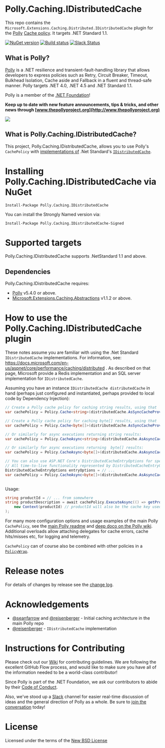 # Polly.Caching.IDistributedCache

This repo contains the `Microsoft.Extensions.Caching.Distributed.IDistributedCache` plugin for the [Polly](https://github.com/App-vNext/Polly) [Cache policy](https://github.com/App-vNext/Polly/wiki/Cache).  It targets .NET Standard 1.1.  

[![NuGet version](https://badge.fury.io/nu/Polly.Caching.IDistributedCache.svg)](https://badge.fury.io/nu/Polly.Caching.IDistributedCache) [![Build status](https://ci.appveyor.com/api/projects/status/pgd89nfdr9u4ig8m?svg=true)](https://ci.appveyor.com/project/joelhulen/polly-caching-IDistributedCache) [![Slack Status](http://www.pollytalk.org/badge.svg)](http://www.pollytalk.org)

## What is Polly?

[Polly](https://github.com/App-vNext/Polly) is a .NET resilience and transient-fault-handling library that allows developers to express policies such as Retry, Circuit Breaker, Timeout, Bulkhead Isolation, Cache aside and Fallback in a fluent and thread-safe manner. Polly targets .NET 4.0, .NET 4.5 and .NET Standard 1.1. 

Polly is a member of the [.NET Foundation](https://www.dotnetfoundation.org/about)!

**Keep up to date with new feature announcements, tips & tricks, and other news through [www.thepollyproject.org](http://www.thepollyproject.org)**

![](https://raw.github.com/App-vNext/Polly/master/Polly-Logo.png)

## What is Polly.Caching.IDistributedCache?

This project, Polly.Caching.IDistributedCache, allows you to use Polly's `CachePolicy` with [implementations of](https://docs.microsoft.com/en-us/aspnet/core/performance/caching/distributed) .Net Standard's [`IDistributedCache`](https://docs.microsoft.com/en-us/dotnet/api/microsoft.extensions.caching.distributed.idistributedcache). 

# Installing Polly.Caching.IDistributedCache via NuGet

    Install-Package Polly.Caching.IDistributedCache

You can install the Strongly Named version via: 

    Install-Package Polly.Caching.IDistributedCache-Signed

# Supported targets

Polly.Caching.IDistributedCache supports .NetStandard 1.1 and above.

## Dependencies

Polly.Caching.IDistributedCache requires:

+ [Polly](nuget.org/packages/polly) v5.4.0 or above.
+ [Microsoft.Extensions.Caching.Abstractions](https://www.nuget.org/packages/Microsoft.Extensions.Caching.Abstractions/) v1.1.2 or above.

# How to use the Polly.Caching.IDistributedCache plugin

These notes assume you are familiar with using the .Net Standard `IDistributedCache` implementations.  For information, see: https://docs.microsoft.com/en-us/aspnet/core/performance/caching/distributed .  As described on that page, Microsoft provide a Redis implementation and an SQL server implementation for `IDistributedCache`.

Assuming you have an instance `IDistributedCache distributedCache` in hand (perhaps just configured and instantiated, perhaps provided to local code by Dependency Injection):

```csharp
// Create a Polly cache policy for caching string results, using that `IDistributedCache`  instance.
var cachePolicy = Policy.Cache<string>(distributedCache.AsSyncCacheProvider<string>, TimeSpan.FromMinutes(5));

// Create a Polly cache policy for caching byte[] results, using that `IDistributedCache`  instance.
var cachePolicy = Policy.Cache<byte[]>(distributedCache.AsSyncCacheProvider<byte[]>, TimeSpan.FromMinutes(5));

// Or similarly for async executions returning string results:
var cachePolicy = Policy.CacheAsync<string>(distributedCache.AsAsyncCacheProvider<string>, TimeSpan.FromMinutes(5));

// Or similarly for async executions returning  byte[] results:
var cachePolicy = Policy.CacheAsync<byte[]>(distributedCache.AsAsyncCacheProvider<byte[]>, TimeSpan.FromMinutes(5));

// You can also use ASP.NET Core's DistributedCacheEntryOptions for specifying cache item time-to-live, as shown below. 
// All time-to-live functionality represented by DistributedCacheEntryOptions is supported.
DistributedCacheEntryOptions entryOptions = // ...
var cachePolicy = Policy.CacheAsync<byte[]>(distributedCache.AsAsyncCacheProvider<byte[]>, entryOptions.AsTtlStrategy());
 

```

Usage:

```csharp
string productId = // ... from somewhere
string productDescription = await cachePolicy.ExecuteAsync(() => getProductDescription(productId), 
    new Context(productId) // productId will also be the cache key used in this execution.
); 
```

For many more configuration options and usage examples of the main Polly `CachePolicy`, see the [main Polly readme](https://github.com/App-vNext/Polly#cache) and [deep doco on the Polly wiki](https://github.com/App-vNext/Polly/wiki/Cache).  Additional overloads allow attaching delegates for cache errors, cache hits/misses etc, for logging and telemetry.

`CachePolicy` can of course also be combined with other policies in a [`PolicyWrap`](https://github.com/App-vNext/Polly/wiki/PolicyWrap).

# Release notes

For details of changes by release see the [change log](CHANGELOG.md).  


# Acknowledgements

* [@seanfarrow](https://github.com/seanfarrow) and [@reisenberger](https://github.com/reisenberger) - Initial caching architecture in the main Polly repo
* [@reisenberger](https://github.com/reisenberger) - `IDistributedCache` implementation

# Instructions for Contributing

Please check out our [Wiki](https://github.com/App-vNext/Polly/wiki/Git-Workflow) for contributing guidelines. We are following the excellent GitHub Flow process, and would like to make sure you have all of the information needed to be a world-class contributor!

Since Polly is part of the .NET Foundation, we ask our contributors to abide by their [Code of Conduct](https://www.dotnetfoundation.org/code-of-conduct).

Also, we've stood up a [Slack](http://www.pollytalk.org) channel for easier real-time discussion of ideas and the general direction of Polly as a whole. Be sure to [join the conversation](http://www.pollytalk.org) today!

# License

Licensed under the terms of the [New BSD License](http://opensource.org/licenses/BSD-3-Clause)
